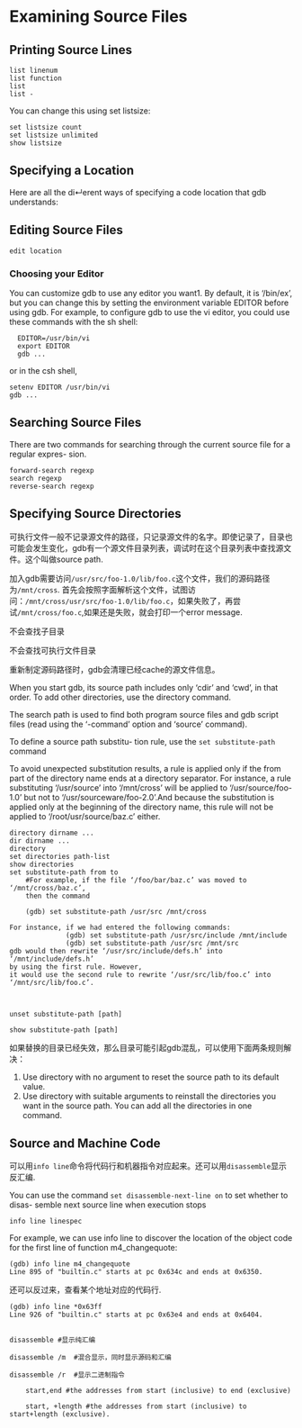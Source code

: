 # Examining Source Files

## Printing Source Lines
	
	list linenum	list function
	list
	list -

You can change this using set listsize:

	set listsize count
	set listsize unlimited
	show listsize


## Specifying a Location

Here are all the di↵erent ways of specifying a code location that gdb understands:


## Editing Source Files	

	edit location

### Choosing your Editor
	
You can customize gdb to use any editor you want1. By default, it is ‘/bin/ex’, but you can change this by setting the environment variable EDITOR before using gdb. For example, to configure gdb to use the vi editor, you could use these commands with the sh shell:      EDITOR=/usr/bin/vi      export EDITOR      gdb ...or in the csh shell,	setenv EDITOR /usr/bin/vi	gdb ...
## Searching Source Files	
There are two commands for searching through the current source file for a regular expres- sion.
	forward-search regexp
	search regexp
	reverse-search regexp

## Specifying Source Directories


可执行文件一般不记录源文件的路径，只记录源文件的名字。即使记录了，目录也可能会发生变化，gdb有一个源文件目录列表，调试时在这个目录列表中查找源文件。这个叫做source path. 

加入gdb需要访问`/usr/src/foo-1.0/lib/foo.c`这个文件，我们的源码路径为`/mnt/cross`.
首先会按照字面解析这个文件，试图访问：`/mnt/cross/usr/src/foo-1.0/lib/foo.c`，如果失败了，再尝试`/mnt/cross/foo.c`,如果还是失败，就会打印一个error message.
	
不会查找子目录

不会查找可执行文件目录
重新制定源码路径时，gdb会清理已经cache的源文件信息。

When you start gdb, its source path includes only ‘cdir’ and ‘cwd’, in that order. Toadd other directories, use the directory command.The search path is used to find both program source files and gdb script files (read usingthe ‘-command’ option and ‘source’ command).
To define a source path substitu- tion rule, use the `set substitute-path` command
To avoid unexpected substitution results, a rule is applied only if the from part of the directory name ends at a directory separator. For instance, a rule substituting ‘/usr/source’ into ‘/mnt/cross’ will be applied to ‘/usr/source/foo-1.0’ but not to ‘/usr/sourceware/foo-2.0’.And because the substitution is applied only at the beginning of the directory name, this rule will not be applied to ‘/root/usr/source/baz.c’ either.

	directory dirname ... 
	dir dirname ...
	directory
	set directories path-list
	show directories
	set substitute-path from to
		#For example, if the file ‘/foo/bar/baz.c’ was moved to ‘/mnt/cross/baz.c’, 
		then the command
		
		(gdb) set substitute-path /usr/src /mnt/cross

	For instance, if we had entered the following commands:                  (gdb) set substitute-path /usr/src/include /mnt/include                  (gdb) set substitute-path /usr/src /mnt/src	gdb would then rewrite ‘/usr/src/include/defs.h’ into ‘/mnt/include/defs.h’ 	by using the first rule. However, 	it would use the second rule to rewrite ‘/usr/src/lib/foo.c’ into ‘/mnt/src/lib/foo.c’.
	
	unset substitute-path [path]			
	show substitute-path [path]
如果替换的目录已经失效，那么目录可能引起gdb混乱，可以使用下面两条规则解决：
1. Use directory with no argument to reset the source path to its default value.2. Use directory with suitable arguments to reinstall the directories you want in thesource path. You can add all the directories in one command.## Source and Machine Code
可以用`info line`命令将代码行和机器指令对应起来。还可以用`disassemble`显示反汇编.
You can use the command `set disassemble-next-line on` to set whether to disas- semble next source line when execution stops	

	info line linespec

For example, we can use info line to discover the location of the object code for the first line of function m4_changequote:
	(gdb) info line m4_changequote    Line 895 of "builtin.c" starts at pc 0x634c and ends at 0x6350.
还可以反过来，查看某个地址对应的代码行.
	(gdb) info line *0x63ff	Line 926 of "builtin.c" starts at pc 0x63e4 and ends at 0x6404.
	disassemble #显示纯汇编
	disassemble /m  #混合显示，同时显示源码和汇编
	disassemble /r 	#显示二进制指令
		start,end #the addresses from start (inclusive) to end (exclusive)
		start, +length #the addresses from start (inclusive) to start+length (exclusive).
		    	
	


















































		 				
